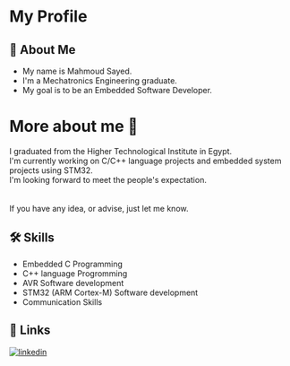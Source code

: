 
# My Profile



## 🚀 About Me
- My name is Mahmoud Sayed.
- I'm a Mechatronics Engineering graduate.
- My goal is to be an Embedded Software Developer.


# More about me 👋
I graduated from the Higher Technological Institute in Egypt.\
I'm currently working on C/C++ language projects and embedded system projects using STM32.\
I'm looking forward to meet the people's expectation.\
\
\
If you have any idea, or advise, just let me know.


## 🛠 Skills
- Embedded C Programming
- C++ language Progromming
- AVR Software development
- STM32 (ARM Cortex-M) Software development
- Communication Skills


## 🔗 Links
[![linkedin](https://img.shields.io/badge/linkedin-0A66C2?style=for-the-badge&logo=linkedin&logoColor=white)](https://www.linkedin.com/in/mahmoud-sayed-46a25021a/)


